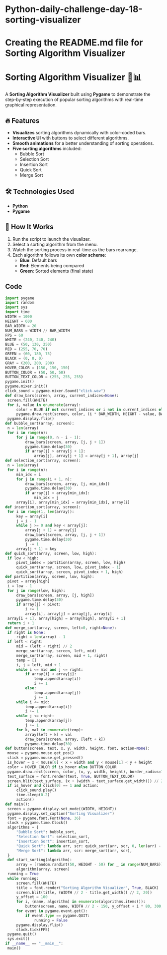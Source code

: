 # Python-daily-challenge-day-18-sorting-visualizer

# Creating the README.md file for Sorting Algorithm Visualizer

# Sorting Algorithm Visualizer 🎨📊  

A **Sorting Algorithm Visualizer** built using **Pygame** to demonstrate the step-by-step execution of popular sorting algorithms with real-time graphical representation.  

## 🔥 Features  
- **Visualizes** sorting algorithms dynamically with color-coded bars.  
- **Interactive UI** with buttons to select different algorithms.  
- **Smooth animations** for a better understanding of sorting operations.  
- **Five sorting algorithms** included:  
  - Bubble Sort  
  - Selection Sort  
  - Insertion Sort  
  - Quick Sort  
  - Merge Sort  

## 🛠 Technologies Used  
- **Python**  
- **Pygame**  

## 📌 How It Works  
1. Run the script to launch the visualizer.  
2. Select a sorting algorithm from the menu.  
3. Watch the sorting process in real-time as the bars rearrange.  
4. Each algorithm follows its own **color scheme**:  
   - **Blue**: Default bars  
   - **Red**: Elements being compared  
   - **Green**: Sorted elements (final state)  

## Code  
   ```python
import pygame
import random
import sys
import time
WIDTH = 1000
HEIGHT = 600
BAR_WIDTH = 20
NUM_BARS = WIDTH // BAR_WIDTH
FPS = 60
WHITE = (240, 240, 240)
BLUE = (50, 130, 250)
RED = (255, 70, 70)
GREEN = (60, 180, 75)
BLACK = (0, 0, 0)
GRAY = (200, 200, 200)
HOVER_COLOR = (150, 150, 150)
BUTTON_COLOR = (50, 50, 50)
BUTTON_TEXT_COLOR = (255, 255, 255)
pygame.init()
pygame.mixer.init()
click_sound = pygame.mixer.Sound("click.wav")
def draw_bars(screen, array, current_indices=None):
    screen.fill(WHITE)
    for i, value in enumerate(array):
        color = BLUE if not current_indices or i not in current_indices else RED
        pygame.draw.rect(screen, color, (i * BAR_WIDTH, HEIGHT - value, BAR_WIDTH - 2, value))
    pygame.display.flip()
def bubble_sort(array, screen):
    n = len(array)
    for i in range(n):
        for j in range(0, n - i - 1):
            draw_bars(screen, array, [j, j + 1])
            pygame.time.delay(30)
            if array[j] > array[j + 1]:
                array[j], array[j + 1] = array[j + 1], array[j]
def selection_sort(array, screen):
    n = len(array)
    for i in range(n):
        min_idx = i
        for j in range(i + 1, n):
            draw_bars(screen, array, [j, min_idx])
            pygame.time.delay(30)
            if array[j] < array[min_idx]:
                min_idx = j
        array[i], array[min_idx] = array[min_idx], array[i]
def insertion_sort(array, screen):
    for i in range(1, len(array)):
        key = array[i]
        j = i - 1
        while j >= 0 and key < array[j]:
            array[j + 1] = array[j]
            draw_bars(screen, array, [j, j + 1])
            pygame.time.delay(30)
            j -= 1
        array[j + 1] = key
def quick_sort(array, screen, low, high):
    if low < high:
        pivot_index = partition(array, screen, low, high)
        quick_sort(array, screen, low, pivot_index - 1)
        quick_sort(array, screen, pivot_index + 1, high)
def partition(array, screen, low, high):
    pivot = array[high]
    i = low - 1
    for j in range(low, high):
        draw_bars(screen, array, [j, high])
        pygame.time.delay(30)
        if array[j] < pivot:
            i += 1
            array[i], array[j] = array[j], array[i]
    array[i + 1], array[high] = array[high], array[i + 1]
    return i + 1
def merge_sort(array, screen, left=0, right=None):
    if right is None:
        right = len(array) - 1
    if left < right:
        mid = (left + right) // 2
        merge_sort(array, screen, left, mid)
        merge_sort(array, screen, mid + 1, right)
        temp = []
        i, j = left, mid + 1
        while i <= mid and j <= right:
            if array[i] < array[j]:
                temp.append(array[i])
                i += 1
            else:
                temp.append(array[j])
                j += 1
        while i <= mid:
            temp.append(array[i])
            i += 1
        while j <= right:
            temp.append(array[j])
            j += 1
        for k, val in enumerate(temp):
            array[left + k] = val
            draw_bars(screen, array, [left + k])
            pygame.time.delay(30)
def button(screen, text, x, y, width, height, font, action=None):
    mouse = pygame.mouse.get_pos()
    click = pygame.mouse.get_pressed()
    is_hover = x < mouse[0] < x + width and y < mouse[1] < y + height
    color = HOVER_COLOR if is_hover else BUTTON_COLOR
    pygame.draw.rect(screen, color, (x, y, width, height), border_radius=10)
    text_surface = font.render(text, True, BUTTON_TEXT_COLOR)
    screen.blit(text_surface, (x + (width - text_surface.get_width()) // 2, y + (height - text_surface.get_height()) // 2))
    if is_hover and click[0] == 1 and action:
        click_sound.play()
        time.sleep(0.2)
        action()
def main():
    screen = pygame.display.set_mode((WIDTH, HEIGHT))
    pygame.display.set_caption("Sorting Visualizer")
    font = pygame.font.Font(None, 36)
    clock = pygame.time.Clock()
    algorithms = {
        "Bubble Sort": bubble_sort,
        "Selection Sort": selection_sort,
        "Insertion Sort": insertion_sort,
        "Quick Sort": lambda arr, scr: quick_sort(arr, scr, 0, len(arr) - 1),
        "Merge Sort": lambda arr, scr: merge_sort(arr, scr),
    }
    def start_sorting(algorithm):
        array = [random.randint(50, HEIGHT - 50) for _ in range(NUM_BARS)]
        algorithm(array, screen)
    running = True
    while running:
        screen.fill(WHITE)
        title = font.render("Sorting Algorithm Visualizer", True, BLACK)
        screen.blit(title, (WIDTH // 2 - title.get_width() // 2, 20))
        y_offset = 100
        for i, (name, algorithm) in enumerate(algorithms.items()):
            button(screen, name, WIDTH // 2 - 150, y_offset + i * 80, 300, 60, font, lambda alg=algorithm: start_sorting(alg))
        for event in pygame.event.get():
            if event.type == pygame.QUIT:
                running = False
        pygame.display.flip()
        clock.tick(FPS)
    pygame.quit()
    sys.exit()
if __name__ == "__main__":
    main()
